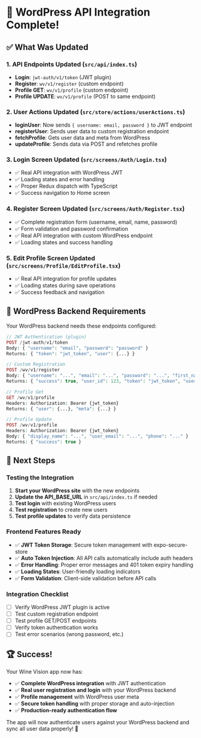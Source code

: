# 🚀 WordPress API Integration Complete!

## ✅ What Was Updated

### 1. **API Endpoints Updated** (`src/api/index.ts`)
- **Login**: `jwt-auth/v1/token` (JWT plugin)
- **Register**: `wv/v1/register` (custom endpoint)
- **Profile GET**: `wv/v1/profile` (custom endpoint)
- **Profile UPDATE**: `wv/v1/profile` (POST to same endpoint)

### 2. **User Actions Updated** (`src/store/actions/userActions.ts`)
- **loginUser**: Now sends `{ username: email, password }` to JWT endpoint
- **registerUser**: Sends user data to custom registration endpoint
- **fetchProfile**: Gets user data and meta from WordPress
- **updateProfile**: Sends data via POST and refetches profile

### 3. **Login Screen Updated** (`src/screens/Auth/Login.tsx`)
- ✅ Real API integration with WordPress JWT
- ✅ Loading states and error handling
- ✅ Proper Redux dispatch with TypeScript
- ✅ Success navigation to Home screen

### 4. **Register Screen Updated** (`src/screens/Auth/Register.tsx`)
- ✅ Complete registration form (username, email, name, password)
- ✅ Form validation and password confirmation
- ✅ Real API integration with custom WordPress endpoint
- ✅ Loading states and success handling

### 5. **Edit Profile Screen Updated** (`src/screens/Profile/EditProfile.tsx`)
- ✅ Real API integration for profile updates
- ✅ Loading states during save operations
- ✅ Success feedback and navigation

## 🔧 WordPress Backend Requirements

Your WordPress backend needs these endpoints configured:

```php
// JWT Authentication (plugin)
POST /jwt-auth/v1/token
Body: { "username": "email", "password": "password" }
Returns: { "token": "jwt_token", "user": {...} }

// Custom Registration
POST /wv/v1/register  
Body: { "username": "...", "email": "...", "password": "...", "first_name": "...", "last_name": "..." }
Returns: { "success": true, "user_id": 123, "token": "jwt_token", "user": {...} }

// Profile Get
GET /wv/v1/profile
Headers: Authorization: Bearer {jwt_token}
Returns: { "user": {...}, "meta": {...} }

// Profile Update
POST /wv/v1/profile
Headers: Authorization: Bearer {jwt_token}
Body: { "display_name": "...", "user_email": "...", "phone": "..." }
Returns: { "success": true }
```

## 🎯 Next Steps

### Testing the Integration
1. **Start your WordPress site** with the new endpoints
2. **Update the API_BASE_URL** in `src/api/index.ts` if needed
3. **Test login** with existing WordPress users
4. **Test registration** to create new users
5. **Test profile updates** to verify data persistence

### Frontend Features Ready
- ✅ **JWT Token Storage**: Secure token management with expo-secure-store
- ✅ **Auto Token Injection**: All API calls automatically include auth headers
- ✅ **Error Handling**: Proper error messages and 401 token expiry handling
- ✅ **Loading States**: User-friendly loading indicators
- ✅ **Form Validation**: Client-side validation before API calls

### Integration Checklist
- [ ] Verify WordPress JWT plugin is active
- [ ] Test custom registration endpoint
- [ ] Test profile GET/POST endpoints
- [ ] Verify token authentication works
- [ ] Test error scenarios (wrong password, etc.)

## 🏆 Success!

Your Wine Vision app now has:
- ✅ **Complete WordPress integration** with JWT authentication
- ✅ **Real user registration and login** with your WordPress backend  
- ✅ **Profile management** with WordPress user meta
- ✅ **Secure token handling** with proper storage and auto-injection
- ✅ **Production-ready authentication flow**

The app will now authenticate users against your WordPress backend and sync all user data properly! 🍷
